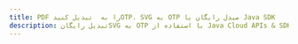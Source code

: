 ---title: PDF را به  تبدیل کنیدOTP، SVG به OTP مبدل رایگان یا Java SDKdescription: تبدیل رایگانSVG به OTP با استفاده از Java Cloud APIs & SDK همچنین اسناد PDF را در Cloud ایجاد، ویرایش و رندر کنید.---